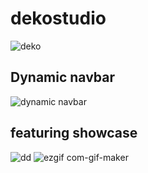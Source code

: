 # dekostudio 
 
![deko](https://github.com/dekostudio/dekostudio/assets/102694816/12580c86-f336-462c-8e45-defc89170eb2)

## **Dynamic** navbar
![dynamic navbar](https://github.com/dekostudio/dekostudio/assets/102694816/698dc848-1623-43b6-a7f9-c81aec5b5395)
>
## **featuring** showcase
![dd](https://github.com/dekostudio/dekostudio/assets/102694816/f0e96eed-47b1-4a8f-8bc8-2b1e8d012927)
![ezgif com-gif-maker](https://github.com/dekostudio/dekostudio/assets/102694816/52344012-27b2-439e-80f4-3a9d8b0cbe36)
